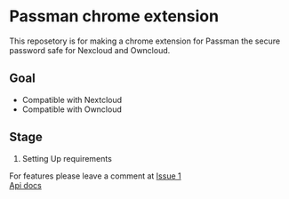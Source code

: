 <h1>Passman chrome extension</h1>

This reposetory is for making a chrome extension for Passman the secure password safe for Nexcloud and Owncloud.

### <h2>Goal</h2>
* Compatible with Nextcloud
* Compatible with Owncloud

### <h2>Stage</h2>
1. Setting Up requirements

For features please leave a comment at <a href="https://github.com/brantje/passman-chrome/issues/1">Issue 1</a>   
[Api docs](https://github.com/nextcloud/passman/blob/master/docs/api.md)
